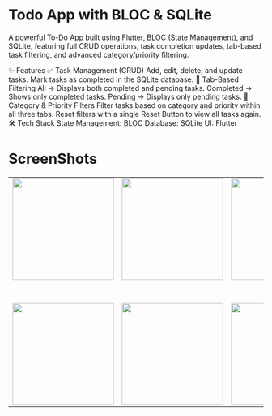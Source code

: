 # Todo App with BLOC & SQLite
A powerful To-Do App built using Flutter, BLOC (State Management), and SQLite, featuring full CRUD operations, task completion updates, tab-based task filtering, and advanced category/priority filtering.

✨ Features
✅ Task Management (CRUD)
Add, edit, delete, and update tasks.
Mark tasks as completed in the SQLite database.
📂 Tab-Based Filtering
All → Displays both completed and pending tasks.
Completed → Shows only completed tasks.
Pending → Displays only pending tasks.
🎯 Category & Priority Filters
Filter tasks based on category and priority within all three tabs.
Reset filters with a single Reset Button to view all tasks again.
🛠️ Tech Stack
State Management: BLOC
Database: SQLite
UI: Flutter

# ScreenShots

<table>
  <tr>
     <td align="center"><img src="https://github.com/user-attachments/assets/953aad15-eda8-473d-adfd-71c2eae644f2" width="200" /></td>
    <td align="center"><img src="https://github.com/user-attachments/assets/967a8dfe-3fad-4fd3-9057-912c94926cdb" width="200" /></td>
    <td align="center"><img src="https://github.com/user-attachments/assets/79c58bba-439b-4697-aec1-460a86bae954" width="200" /></td>
    <td align="center"><img src="https://github.com/user-attachments/assets/a1342967-7712-415f-9f01-6969c18349b6" width="200" /></td>
    <td align="center"><img src="https://github.com/user-attachments/assets/cfb78210-99ab-4320-8689-2d5ab10caebb" width="200" /></td>
     <td align="center"><img src="https://github.com/user-attachments/assets/d088bfa9-4a15-4abd-bfe3-c82a1d41e380" width="200" /></td>
  </tr>
   <tr>
    <td colspan="10" style="height: 40px;"></td>
  </tr>
  <tr>
     <td align="center"><img src="https://github.com/user-attachments/assets/9fd2200f-fcfe-4aa8-8f56-624adacd560d" width="200" /></td>
    <td align="center"><img src="https://github.com/user-attachments/assets/9e1e90d7-1bc1-4c3b-b83e-78ec44f1d1ba" width="200" /></td>
    <td align="center"><img src="https://github.com/user-attachments/assets/5c297fb9-fcac-4134-9a87-f53547f51204" width="200" /></td>
    <td align="center"><img src="https://github.com/user-attachments/assets/686fd8a7-1cf5-4a6f-a0e3-f35a80a1b919" width="200" /></td>
    <td align="center"><img src="https://github.com/user-attachments/assets/2c94726a-a79d-4bfe-9b51-619f32947faf" width="200" /></td>
  </tr>




  




